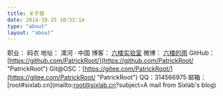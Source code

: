 ```yaml
---
title: 关于我
date: 2014-10-25 10:52:14
type: "about"
layout: "about"
---
```


职业： 码农
地址： 漯河 · 中国
博客： [六楼实验室](https://blog.sixlab.cn/ "六楼实验室")
微博： [六楼的雨](https://weibo.com/314566975/ "六楼的雨")
GitHub：[https://github.com/PatrickRoot/](https://github.com/PatrickRoot/ "PatrickRoot")
Git@OSC：[https://gitee.com/PatrickRoot/](https://gitee.com/PatrickRoot/ "PatrickRoot")
QQ：314566975
邮箱：[root#sixlab.cn](mailto:root@sixlab.cn?subject=A mail from Sixlab's blog)